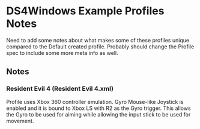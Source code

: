 # DS4Windows Example Profiles Notes

Need to add some notes about what makes some of these profiles unique compared
to the Default created profile. Probably should change the Profile spec to include some
more meta info as well.

## Notes

### Resident Evil 4 (Resident Evil 4.xml)

Profile uses Xbox 360 controller emulation. Gyro Mouse-like Joystick is enabled and
it is bound to Xbox LS with R2 as the Gyro trigger. This allows the Gyro to be used for
aiming while allowing the input stick to be used for movement.
